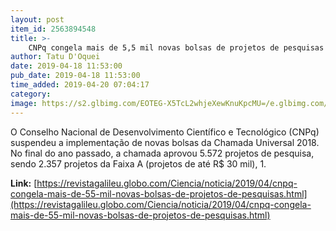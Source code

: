 ```yaml
---
layout: post
item_id: 2563894548
title: >-
    CNPq congela mais de 5,5 mil novas bolsas de projetos de pesquisas
author: Tatu D'Oquei
date: 2019-04-18 11:53:00
pub_date: 2019-04-18 11:53:00
time_added: 2019-04-20 07:04:17
category: 
image: https://s2.glbimg.com/EOTEG-X5TcL2whjeXewKnuKpcMU=/e.glbimg.com/og/ed/f/original/2019/04/17/biology-doctor-health-4154.jpg
---
```


O Conselho Nacional de Desenvolvimento Científico e Tecnológico (CNPq) suspendeu a implementação de novas bolsas da Chamada Universal 2018. No final do ano passado, a chamada aprovou 5.572 projetos de pesquisa, sendo 2.357 projetos da Faixa A (projetos de até R$ 30 mil), 1.

**Link:** [https://revistagalileu.globo.com/Ciencia/noticia/2019/04/cnpq-congela-mais-de-55-mil-novas-bolsas-de-projetos-de-pesquisas.html](https://revistagalileu.globo.com/Ciencia/noticia/2019/04/cnpq-congela-mais-de-55-mil-novas-bolsas-de-projetos-de-pesquisas.html)


